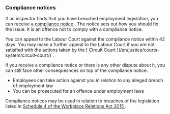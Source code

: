 ###  Compliance notices

If an inspector finds that you have breached employment legislation, you can
receive a [ compliance notice
](https://www.workplacerelations.ie/en/Complaints_Disputes/Inspections/Compliance_Notice/)
. The notice sets out how you should fix the issue. It is an offence not to
comply with a compliance notice.

You can appeal to the Labour Court against the compliance notice within 42
days. You may make a further appeal to the Labour Court if you are not
satisfied with the actions taken by the [ Circuit Court ](/en/justice/courts-
system/circuit-court/) .

If you receive a compliance notice or there is any other dispute about it, you
can still face other consequesnces on top of the compliance notice:

  * Employees can take action against you in relation to any alleged breach of employment law 
  * You can be prosecuted for an offence under employment laws 

Compliance notices may be used in relation to breaches of the legislation
listed in [ Schedule 4 of the Workplace Relations Act 2015
](https://www.irishstatutebook.ie/eli/2015/act/16/schedule/4/enacted/en/html#sched4)
.
